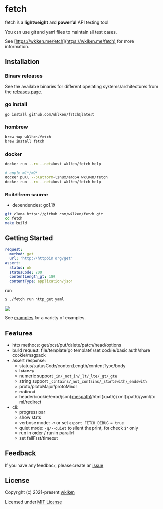 # fetch

fetch is a **lightweight** and **powerful** API testing tool.

You can use git and yaml files to maintain all test cases.

See [https://wklken.me/fetch](https://wklken.me/fetch) for more information.

## Installation

### Binary releases

See the available binaries for different operating systems/architectures from the [releases page](https://github.com/wklken/fetch/releases).

### go install

```bash
go install github.com/wklken/fetch@latest
```

### hombrew

```bash
brew tap wklken/fetch
brew install fetch
```

### docker

```bash
docker run --rm --net=host wklken/fetch help

# apple m1*/m2*
docker pull --platform=linux/amd64 wklken/fetch
docker run --rm --net=host wklken/fetch help
```

### Build from source

- dependencies: go1.19

```bash
git clone https://github.com/wklken/fetch.git
cd fetch
make build
```

## Getting Started

```yaml
request:
  method: get
  url: 'http://httpbin.org/get'
assert:
  status: ok
  statusCode: 200
  contentLength_gt: 180
  contentType: application/json
```

run

```bash
$ ./fetch run http_get.yaml
```
![](./docs/assets/images/getting-started.jpg)

See [examples](https://github.com/wklken/fetch/tree/master/examples) for a variety of examples.

## Features

- http methods: get/post/put/delete/patch/head/options
- build request: file/template([go template](https://golang.org/pkg/text/template/))/set cookie/basic auth/share cookie/msgpack
- assert response:
  - status/statusCode/contentLength/contentType/body
  - latency
  - numeric support `_in/_not_in/_lt/_lte/_gt/_gte`
  - string support `_contains/_not_contains/_startswith/_endswith`
  - proto/protoMajor/protoMinor
  - redirect
  - header/cookie/error/json([jmespath](https://jmespath.org/tutorial.html))/html(xpath)/xml(xpath)/yaml/toml/redirect
- cli:
  - progress bar
  - show stats
  - verbose mode: `-v` or set `export FETCH_DEBUG = true`
  - quiet mode: `-q/--quiet` to silent the print, for check `$?` only
  - run in order / run in parallel
  - set failFast/timeout

## Feedback

If you have any feedback, please create an [issue](https://github.com/wklken/fetch/issues)

## License

Copyright (c) 2021-present [wklken](https://github.com/wklken)

Licensed under [MIT License](https://github.com/wklken/fetch/blob/master/LICENSE)
